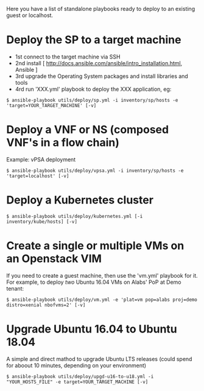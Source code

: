 Here you have a list of standalone playbooks ready to deploy to an existing guest or localhost.


Deploy the SP to a target machine
===========================================

* 1st connect to the target machine via SSH
* 2nd install [ http://docs.ansible.com/ansible/intro_installation.html, Ansible ] 
* 3rd upgrade the Operating System packages and install libraries and tools
* 4rd run 'XXX.yml' playbook to deploy the XXX application, eg:

```
$ ansible-playbook utils/deploy/sp.yml -i inventory/sp/hosts -e 'target=YOUR_TARGET_MACHINE' [-v]
```

Deploy a VNF or NS (composed VNF's in a flow chain)
===================================================
Example: vPSA deployment
```
$ ansible-playbook utils/deploy/vpsa.yml -i inventory/sp/hosts -e 'target=localhost' [-v]
```

Deploy a Kubernetes cluster
===========================
```
$ ansible-playbook utils/deploy/kubernetes.yml [-i inventory/kube/hosts] [-v]
```

Create a single or multiple VMs on an Openstack VIM
===================================================
If you need to create a guest machine, then use the 'vm.yml' playbook for it. For example, to deploy *two* Ubuntu 16.04 VMs on Alabs' PoP at Demo tenant:
```
$ ansible-playbook utils/deploy/vm.yml -e 'plat=vm pop=alabs proj=demo distro=xenial nbofvms=2' [-v]
```

Upgrade Ubuntu 16.04 to Ubuntu 18.04
====================================
A simple and direct mathod to upgrade Ubuntu LTS releases (could spend for aboout 10 minutes, depending on your environment)
```
$ ansible-playbook utils/deploy/upgd-u16-to-u18.yml -i "YOUR_HOSTS_FILE" -e target=YOUR_TARGET_MACHINE [-v]
```
